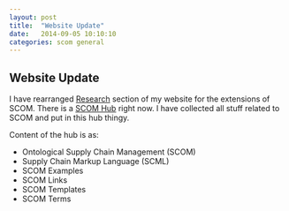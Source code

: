 ```yaml
---
layout: post
title:  "Website Update"
date:   2014-09-05 10:10:10
categories: scom general
---
```

## Website Update

I have rearranged [Research](http://hkilter.com/index.php?title=Research) section of my website for the extensions of SCOM. There is a [SCOM Hub](http://hkilter.com/index.php?title=SCOM_Hub) right now. I have collected all stuff related to SCOM and put in this hub thingy.

Content of the hub is as:
- Ontological Supply Chain Management (SCOM)
- Supply Chain Markup Language (SCML)
- SCOM Examples
- SCOM Links
- SCOM Templates
- SCOM Terms
